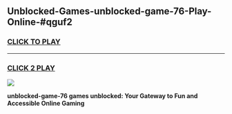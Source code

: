 
## Unblocked-Games-unblocked-game-76-Play-Online-#qguf2
<h3>
<a href="https://premium.freeplayer.one?title=unblocked-game-76&ref=27F">CLICK TO PLAY</a></h3>
<hr>

<h3>
<a href="https://premium.freeplayer.one?title=unblocked-game-76&ref=27F">CLICK 2 PLAY</a>
  
</h3>

<a href="https://premium.freeplayer.one?title=unblocked-game-76&ref=27F"><img src="https://clearcache.store/games.png"></a>


**unblocked-game-76 games unblocked: Your Gateway to Fun and Accessible Online Gaming**
